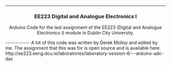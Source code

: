 ------------
<h3 align="center">
EE223 Digital and Analogue Electronics I

</h3>
<p align="center">
Arduino Code for the last assignment of the EE223 (Digital and Analogue Electronics I) module in Dublin City University.
</p>
------------ 
A lot of this code was written by Derek Molloy and edited by me. The assignment that this was for is open source and is available here: http://ee223.eeng.dcu.ie/laboratories/laboratory-session-6---arduino-adc-dac

